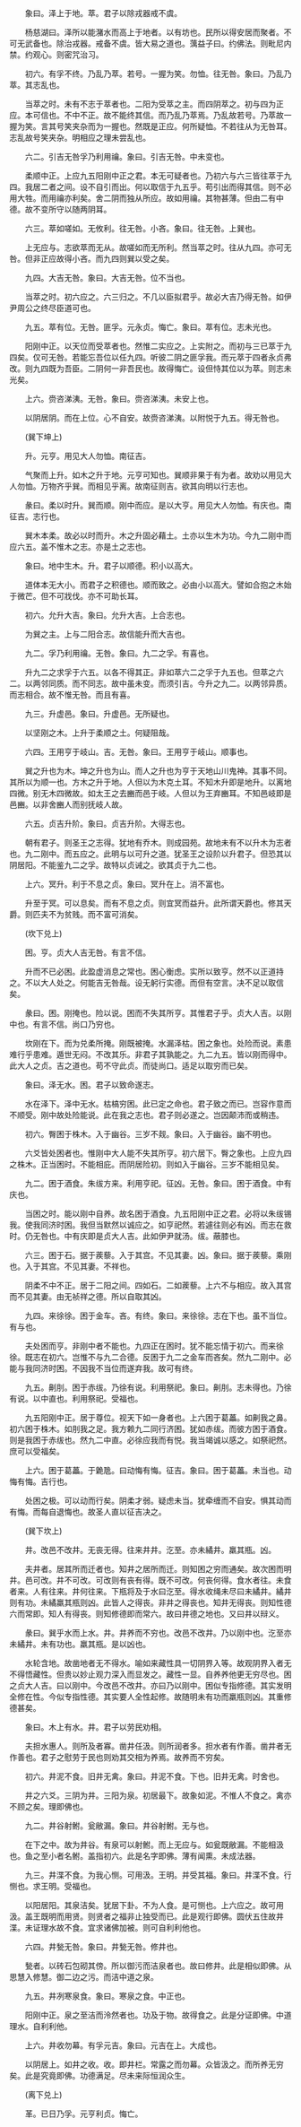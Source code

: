 <!-- { "loadSidebar": true } -->
　　象曰。泽上于地。萃。君子以除戎器戒不虞。

　　杨慈湖曰。泽所以能潴水而高上于地者。以有坊也。民所以得安居而聚者。不可无武备也。除治戎器。戒备不虞。皆大易之道也。蕅益子曰。约佛法。则毗尼内禁。约观心。则密咒治习。

　　初六。有孚不终。乃乱乃萃。若号。一握为笑。勿恤。往无咎。象曰。乃乱乃萃。其志乱也。

　　当萃之时。未有不志于萃者也。二阳为受萃之主。而四阴萃之。初与四为正应。本可信也。不中不正。故不能终其信。而乃乱乃萃焉。乃乱故若号。乃萃故一握为笑。言其号笑夹杂而为一握也。然既是正应。何所疑恤。不若往从为无咎耳。志乱故号笑夹杂。明相应之理未尝乱也。

　　六二。引吉无咎孚乃利用禴。象曰。引吉无咎。中未变也。

　　柔顺中正。上应九五阳刚中正之君。本无可疑者也。乃初六与六三皆往萃于九四。我居二者之间。设不自引而出。何以取信于九五乎。苟引出而得其信。则不必用大牲。而用禴亦利矣。舍二阴而独从所应。故如用禴。其物甚薄。但由二有中德。故不变所守以随两阴耳。

　　六三。萃如嗟如。无攸利。往无咎。小吝。象曰。往无咎。上巽也。

　　上无应与。志欲萃而无从。故嗟如而无所利。然当萃之时。往从九四。亦可无咎。但非正应故得小吝。而九四则巽以受之矣。

　　九四。大吉无咎。象曰。大吉无咎。位不当也。

　　当萃之时。初六应之。六三归之。不几以臣拟君乎。故必大吉乃得无咎。如伊尹周公之终尽臣道可也。

　　九五。萃有位。无咎。匪孚。元永贞。悔亡。象曰。萃有位。志未光也。

　　阳刚中正。以天位而受萃者也。然惟二实应之。上实附之。而初与三已萃于九四矣。仅可无咎。若能忘吾位以任九四。听彼二阴之匪孚我。而元萃于四者永贞弗改。则九四既为吾臣。二阴何一非吾民也。故得悔亡。设但恃其位以为萃。则志未光矣。

　　上六。赍咨涕洟。无咎。象曰。赍咨涕洟。未安上也。

　　以阴居阴。而在上位。心不自安。故赍咨涕洟。以附悦于九五。得无咎也。

　　(巽下坤上)

　　升。元亨。用见大人勿恤。南征吉。

　　气聚而上升。如木之升于地。元亨可知也。巽顺非果于有为者。故劝以用见大人勿恤。万物齐乎巽。而相见乎离。故南征则吉。欲其向明以行志也。

　　彖曰。柔以时升。巽而顺。刚中而应。是以大亨。用见大人勿恤。有庆也。南征吉。志行也。

　　巽木本柔。故必以时而升。木之升固必藉土。土亦以生木为功。今九二刚中而应六五。盖不惟木之志。亦是土之志也。

　　象曰。地中生木。升。君子以顺德。积小以高大。

　　道体本无大小。而君子之积德也。顺而致之。必由小以高大。譬如合抱之木始于微芒。但不可戕伐。亦不可助长耳。

　　初六。允升大吉。象曰。允升大吉。上合志也。

　　为巽之主。上与二阳合志。故信能升而大吉也。

　　九二。孚乃利用禴。无咎。象曰。九二之孚。有喜也。

　　升九二之求孚于六五。以各不得其正。非如萃六二之孚于九五也。但萃之六二。以两邻同质。而不同志。故中虽未变。而须引吉。今升之九二。以两邻异质。而志相合。故不惟无咎。而且有喜。

　　九三。升虚邑。象曰。升虚邑。无所疑也。

　　以坚刚之木。上升于柔顺之土。何疑阻哉。

　　六四。王用亨于岐山。吉。无咎。象曰。王用亨于岐山。顺事也。

　　巽之升也为木。坤之升也为山。而人之升也为亨于天地山川鬼神。其事不同。其所以为顺一也。方木之升于地。人但以为木克土耳。不知木升即是地升。以离地四微。别无木四微故。如太王之去豳而邑于岐。人但以为王弃豳耳。不知邑岐即是邑豳。以非舍豳人而别抚岐人故。

　　六五。贞吉升阶。象曰。贞吉升阶。大得志也。

　　朝有君子。则圣王之志得。犹地有乔木。则成园苑。故地未有不以升木为志者也。九二刚中。而五应之。此明与以可升之道。犹圣王之设阶以升君子。但恐其以阴居阳。不能鉴九二之孚。故特以贞诫之。欲其贞于九二也。

　　上六。冥升。利于不息之贞。象曰。冥升在上。消不富也。

　　升至于冥。可以息矣。而有不息之贞。则宜冥而益升。此所谓天爵也。修其天爵。则匹夫不为贫贱。而不富可消矣。

　　(坎下兑上)

　　困。亨。贞大人吉无咎。有言不信。

　　升而不已必困。此盈虚消息之常也。困心衡虑。实所以致亨。然不以正道持之。不以大人处之。何能吉无咎哉。设无躬行实德。而但有空言。决不足以取信矣。

　　彖曰。困。刚掩也。险以说。困而不失其所亨。其惟君子乎。贞大人吉。以刚中也。有言不信。尚口乃穷也。

　　坎刚在下。而为兑柔所掩。刚既被掩。水漏泽枯。困之象也。处险而说。素患难行乎患难。遁世无闷。不改其乐。非君子其孰能之。九二九五。皆以刚而得中。此大人之贞。吉之道也。苟不守此贞。而徒尚口。适足以取穷而已矣。

　　象曰。泽无水。困。君子以致命遂志。

　　水在泽下。泽中无水。枯槁穷困。此已定之命也。君子致之而已。岂容作意而不顺受。刚中故处险能说。此在我之志也。君子则必遂之。岂因颠沛而或稍违。

　　初六。臀困于株木。入于幽谷。三岁不觌。象曰。入于幽谷。幽不明也。

　　六爻皆处困者也。惟刚中大人能不失其所亨。初六居下。臀之象也。上应九四之株木。正当困时。不能相庇。而阴居险初。则如入于幽谷。三岁不能相见矣。

　　九二。困于酒食。朱绂方来。利用亨祀。征凶。无咎。象曰。困于酒食。中有庆也。

　　当困之时。能以刚中自养。故名困于酒食。九五阳刚中正之君。必将以朱绂锡我。使我同济时困。我但当默然以诚应之。如亨祀然。若遽往则必有凶。而志在救时。仍无咎也。中有庆即是贞大人吉。此如伊尹就汤。绂。蔽膝也。

　　六三。困于石。据于蒺藜。入于其宫。不见其妻。凶。象曰。据于蒺藜。乘刚也。入于其宫。不见其妻。不祥也。

　　阴柔不中不正。居于二阳之间。四如石。二如蒺藜。上六不与相应。故入其宫而不见其妻。由无祯祥之德。所以自取其凶。

　　九四。来徐徐。困于金车。吝。有终。象曰。来徐徐。志在下也。虽不当位。有与也。

　　夫处困而亨。非刚中者不能也。九四正在困时。犹不能忘情于初六。而来徐徐。既志在初六。岂惟不与九二合德。反困于九二之金车而吝矣。然九二刚中。必能与我同济时困。不因我不当位而遂弃我。故可有终。

　　九五。劓刖。困于赤绂。乃徐有说。利用祭祀。象曰。劓刖。志未得也。乃徐有说。以中直也。利用祭祀。受福也。

　　九五阳刚中正。居于尊位。视天下如一身者也。上六困于葛藟。如劓我之鼻。初六困于株木。如刖我之足。我方赖九二同行济困。犹如赤绂。而彼方困于酒食。则是我困于赤绂也。然九二中直。必徐应我而有悦。我当竭诚以感之。如祭祀然。庶可以受福矣。

　　上六。困于葛藟。于臲卼。曰动悔有悔。征吉。象曰。困于葛藟。未当也。动悔有悔。吉行也。

　　处困之极。可以动而行矣。阴柔才弱。疑虑未当。犹牵缠而不自安。惧其动而有悔。而每自退悔也。故圣人直以征吉决之。

　　(巽下坎上)

　　井。改邑不改井。无丧无得。往来井井。汔至。亦未繘井。羸其瓶。凶。

　　夫井者。居其所而迁者也。知井之居所而迁。则知困之穷而通矣。故次困而明井。邑可改。井不可改。可改则有丧有得。既不可改。何丧何得。食水者往。未食者来。人有往来。井何往来。下瓶将及于水曰汔至。得水收绳未尽曰未繘井。繘井则有功。未繘羸其瓶则凶。此皆人之得丧。非井之得丧也。知井无得丧。则知性德六而常即。知人有得丧。则知修德即而常六。故曰井德之地也。又曰井以辩义。

　　彖曰。巽乎水而上水。井。井养而不穷也。改邑不改井。乃以刚中也。汔至亦未繘井。未有功也。羸其瓶。是以凶也。

　　水轮含地。故凿地者无不得水。喻如来藏性具一切阴界入等。故观阴界入者无不得悟藏性。但贵以妙止观力深入而显发之。藏性一显。自养养他更无穷尽也。困之贞大人吉。曰以刚中。今改邑不改井。亦曰乃以刚中。困似专指修德。其实发明全修在性。今似专指性德。其实要人全性起修。故随明未有功而羸瓶则凶。其重修德甚矣。

　　象曰。木上有水。井。君子以劳民劝相。

　　夫担水惠人。则所及者寡。凿井任汲。则所润者多。担水者有作善。凿井者无作善也。君子之慰劳于民也则劝其交相为养焉。故养而不穷矣。

　　初六。井泥不食。旧井无禽。象曰。井泥不食。下也。旧井无禽。时舍也。

　　井之六爻。三阴为井。三阳为泉。初居最下。故象如泥。不惟人不食之。禽亦不顾之矣。理即佛也。

　　九二。井谷射鲋。瓮敝漏。象曰。井谷射鲋。无与也。

　　在下之中。故为井谷。有泉可以射鲋。而上无应与。如瓮既敝漏。不能相汲也。鱼之至小者名鲋。盖指初六。此是名字即佛。薄有闻熏。未成法器。

　　九三。井渫不食。为我心恻。可用汲。王明。并受其福。象曰。井渫不食。行恻也。求王明。受福也。

　　以阳居阳。其泉洁矣。犹居下卦。不为人食。是可恻也。上六应之。故可用汲。盖王既明而用贤。则贤者之福非止独受而已。此是观行即佛。圆伏五住故井渫。未证理水故不食。宜求诸佛加被。则可自利利他也。

　　六四。井甃无咎。象曰。井甃无咎。修井也。

　　甃者。以砖石包砌其傍。所以御污而洁泉者也。故曰修井。此是相似即佛。从思慧入修慧。御二边之污。而洁中道之泉。

　　九五。井冽寒泉食。象曰。寒泉之食。中正也。

　　阳刚中正。泉之至洁而泠然者也。功及于物。故得食之。此是分证即佛。中道理水。自利利他。

　　上六。井收勿幕。有孚元吉。象曰。元吉在上。大成也。

　　以阴居上。如井之收。收。即井栏。常露之而勿幕。众皆汲之。而所养无穷矣。此是究竟即佛。功德满足。尽未来际恒润众生。

　　(离下兑上)

　　革。已日乃孚。元亨利贞。悔亡。

